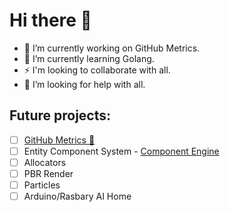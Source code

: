 # Hi there 👋
- 🔭 I’m currently working on GitHub Metrics.
- 🌱 I’m currently learning Golang.
- ⚡ I'm looking to collaborate with all.
- 🤔 I’m looking for help with all.
## Future projects:
- [ ] [GitHub Metrics 👀](https://deadbit-dev.github.io/)
- [ ] Entity Component System - [Component Engine](https://github.com/deadbit-dev/ecs-engine) 
- [ ] Allocators
- [ ] PBR Render
- [ ] Particles
- [ ] Arduino/Rasbary AI Home
